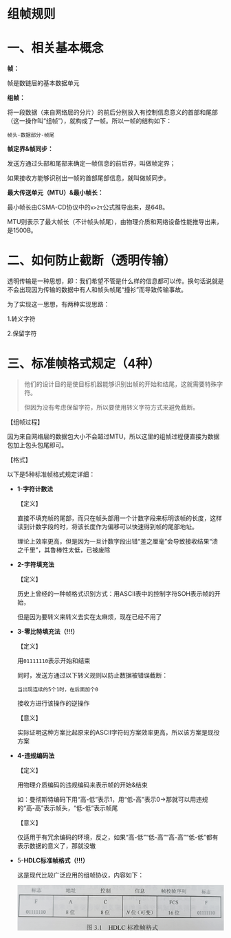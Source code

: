 # 组帧规则

# 一、相关基本概念

**帧：**

帧是数链层的基本数据单元

**组帧：**

将一段数据（来自网络层的分片）的前后分别放入有控制信息意义的首部和尾部（这一操作叫“组帧”），就构成了一帧。所以一帧的结构如下：

`帧头-数据部分-帧尾`

**帧定界&帧同步：**

发送方通过头部和尾部来确定一帧信息的前后界，叫做帧定界；

如果接收方能够识别出一帧的首部尾部信息，就叫做帧同步。

**最大传送单元（MTU）&最小帧长：**

最小帧长由CSMA-CD协议中的`x>2τ`公式推导出来，是64B。

MTU则表示了最大帧长（不计帧头帧尾），由物理介质和网络设备性能推导出来，是1500B。

# 二、如何防止截断（透明传输）

透明传输是一种思想，即：我们希望不管是什么样的信息都可以传。换句话说就是不会出现因为传输的数据中有人和帧头帧尾“撞衫”而导致传输事故。

为了实现这一思想，有两种实现思路：

1.转义字符

2.保留字符

# 三、**标准帧格式规定（4种）**

> 他们的设计目的是使目标机器能够识别出帧的开始和结尾，这就需要特殊字符。
> 
> 
> 但因为没有考虑保留字符，所以要使用转义字符方式来避免截断。
> 

【组帧过程】

因为来自网络层的数据包大小不会超过MTU，所以这里的组帧过程便直接为数据包加上包头包尾即可。

【格式】

以下是5种标准帧格式规定详细：

- **1-字符计数法**
    
    【定义】
    
    直接不填充帧的尾部，而只在帧头部用一个计数字段来标明该帧的长度，这样读到计数字段的时，将该长度作为偏移可以快速得到帧的尾部地址。
    
    理论上效率更高，但是因为一旦计数字段出错“差之厘毫”会导致接收结果“溃之千里”，其鲁棒性太低，已被废除
    
- **2-字符填充法**
    
    【定义】
    
    历史上曾经的一种帧格式识别方式：用ASCII表中的控制字符SOH表示帧的开始，
    
    但是因为要转义来转义去实在太麻烦，现在已经不用了
    
- **3-零比特填充法（!!!）**
    
    【定义】
    
    用`01111110`表示开始和结束
    
    同时，发送方通过以下转义规则以防止数据被错误截断：
    
    `当出现连续的5个1时，在后面加个0`
    
    接收方进行该操作的逆操作
    
    【意义】
    
    实际证明这种方案比起原来的ASCII字符码方案效率更高，所以该方案是现役方案
    
- **4-违规编码法**
    
    【定义】
    
    用物理介质编码的违规编码来表示帧的开始&结束
    
    如：曼彻斯特编码下用“高-低”表示1，用“低-高”表示0→那就可以用违规的“高-高”表示帧头，“低-低”表示帧尾
    
    【意义】
    
    仅适用于有冗余编码的环境，反之，如果“高-低”“低-高”“高-高”“低-低”都有表示数据的意义了，那就没辙 
    
- 5-**HDLC标准帧格式（!!!）**
    
    这是现代比较广泛应用的组帧协议，内容如下：
    
    ![Untitled](%E7%BB%84%E5%B8%A7%E8%A7%84%E5%88%99%2022b5464cf4904833bc8ff6e3b6dc817d/Untitled.png)